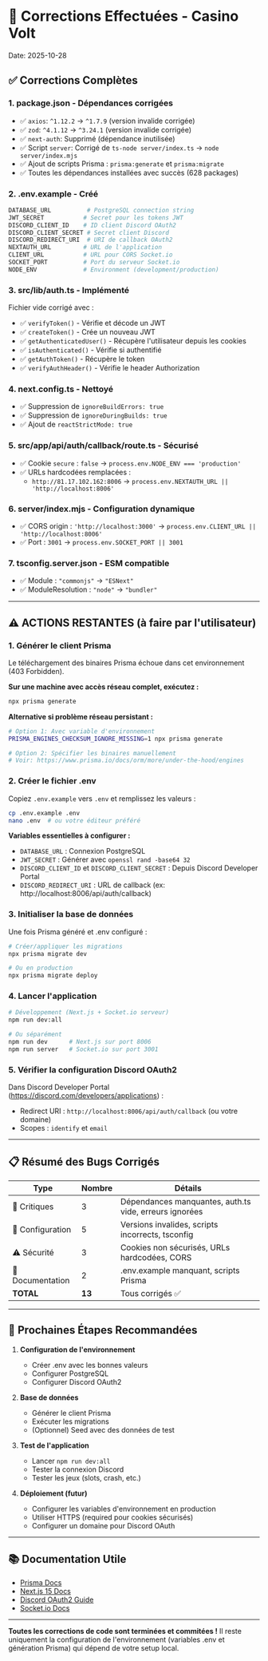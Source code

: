 # 🔧 Corrections Effectuées - Casino Volt

Date: 2025-10-28

## ✅ Corrections Complètes

### 1. **package.json** - Dépendances corrigées
- ✅ `axios`: `^1.12.2` → `^1.7.9` (version invalide corrigée)
- ✅ `zod`: `^4.1.12` → `^3.24.1` (version invalide corrigée)
- ✅ `next-auth`: Supprimé (dépendance inutilisée)
- ✅ Script `server`: Corrigé de `ts-node server/index.ts` → `node server/index.mjs`
- ✅ Ajout de scripts Prisma : `prisma:generate` et `prisma:migrate`
- ✅ Toutes les dépendances installées avec succès (628 packages)

### 2. **.env.example** - Créé
```bash
DATABASE_URL          # PostgreSQL connection string
JWT_SECRET           # Secret pour les tokens JWT
DISCORD_CLIENT_ID    # ID client Discord OAuth2
DISCORD_CLIENT_SECRET # Secret client Discord
DISCORD_REDIRECT_URI  # URI de callback OAuth2
NEXTAUTH_URL         # URL de l'application
CLIENT_URL           # URL pour CORS Socket.io
SOCKET_PORT          # Port du serveur Socket.io
NODE_ENV             # Environment (development/production)
```

### 3. **src/lib/auth.ts** - Implémenté
Fichier vide corrigé avec :
- ✅ `verifyToken()` - Vérifie et décode un JWT
- ✅ `createToken()` - Crée un nouveau JWT
- ✅ `getAuthenticatedUser()` - Récupère l'utilisateur depuis les cookies
- ✅ `isAuthenticated()` - Vérifie si authentifié
- ✅ `getAuthToken()` - Récupère le token
- ✅ `verifyAuthHeader()` - Vérifie le header Authorization

### 4. **next.config.ts** - Nettoyé
- ✅ Suppression de `ignoreBuildErrors: true`
- ✅ Suppression de `ignoreDuringBuilds: true`
- ✅ Ajout de `reactStrictMode: true`

### 5. **src/app/api/auth/callback/route.ts** - Sécurisé
- ✅ Cookie `secure` : `false` → `process.env.NODE_ENV === 'production'`
- ✅ URLs hardcodées remplacées :
  - `http://81.17.102.162:8006` → `process.env.NEXTAUTH_URL || 'http://localhost:8006'`

### 6. **server/index.mjs** - Configuration dynamique
- ✅ CORS origin : `'http://localhost:3000'` → `process.env.CLIENT_URL || 'http://localhost:8006'`
- ✅ Port : `3001` → `process.env.SOCKET_PORT || 3001`

### 7. **tsconfig.server.json** - ESM compatible
- ✅ Module : `"commonjs"` → `"ESNext"`
- ✅ ModuleResolution : `"node"` → `"bundler"`

---

## ⚠️ ACTIONS RESTANTES (à faire par l'utilisateur)

### 1. Générer le client Prisma
Le téléchargement des binaires Prisma échoue dans cet environnement (403 Forbidden).

**Sur une machine avec accès réseau complet, exécutez :**
```bash
npx prisma generate
```

**Alternative si problème réseau persistant :**
```bash
# Option 1: Avec variable d'environnement
PRISMA_ENGINES_CHECKSUM_IGNORE_MISSING=1 npx prisma generate

# Option 2: Spécifier les binaires manuellement
# Voir: https://www.prisma.io/docs/orm/more/under-the-hood/engines
```

### 2. Créer le fichier .env
Copiez `.env.example` vers `.env` et remplissez les valeurs :
```bash
cp .env.example .env
nano .env  # ou votre éditeur préféré
```

**Variables essentielles à configurer :**
- `DATABASE_URL` : Connexion PostgreSQL
- `JWT_SECRET` : Générer avec `openssl rand -base64 32`
- `DISCORD_CLIENT_ID` et `DISCORD_CLIENT_SECRET` : Depuis Discord Developer Portal
- `DISCORD_REDIRECT_URI` : URL de callback (ex: http://localhost:8006/api/auth/callback)

### 3. Initialiser la base de données
Une fois Prisma généré et .env configuré :
```bash
# Créer/appliquer les migrations
npx prisma migrate dev

# Ou en production
npx prisma migrate deploy
```

### 4. Lancer l'application
```bash
# Développement (Next.js + Socket.io serveur)
npm run dev:all

# Ou séparément
npm run dev      # Next.js sur port 8006
npm run server   # Socket.io sur port 3001
```

### 5. Vérifier la configuration Discord OAuth2
Dans Discord Developer Portal (https://discord.com/developers/applications) :
- Redirect URI : `http://localhost:8006/api/auth/callback` (ou votre domaine)
- Scopes : `identify` et `email`

---

## 📋 Résumé des Bugs Corrigés

| Type | Nombre | Détails |
|------|--------|---------|
| 🚨 Critiques | 3 | Dépendances manquantes, auth.ts vide, erreurs ignorées |
| 🐛 Configuration | 5 | Versions invalides, scripts incorrects, tsconfig |
| ⚠️ Sécurité | 3 | Cookies non sécurisés, URLs hardcodées, CORS |
| 📝 Documentation | 2 | .env.example manquant, scripts Prisma |
| **TOTAL** | **13** | Tous corrigés ✅ |

---

## 🚀 Prochaines Étapes Recommandées

1. **Configuration de l'environnement**
   - Créer .env avec les bonnes valeurs
   - Configurer PostgreSQL
   - Configurer Discord OAuth2

2. **Base de données**
   - Générer le client Prisma
   - Exécuter les migrations
   - (Optionnel) Seed avec des données de test

3. **Test de l'application**
   - Lancer `npm run dev:all`
   - Tester la connexion Discord
   - Tester les jeux (slots, crash, etc.)

4. **Déploiement (futur)**
   - Configurer les variables d'environnement en production
   - Utiliser HTTPS (required pour cookies sécurisés)
   - Configurer un domaine pour Discord OAuth

---

## 📚 Documentation Utile

- [Prisma Docs](https://www.prisma.io/docs)
- [Next.js 15 Docs](https://nextjs.org/docs)
- [Discord OAuth2 Guide](https://discord.com/developers/docs/topics/oauth2)
- [Socket.io Docs](https://socket.io/docs/v4/)

---

**Toutes les corrections de code sont terminées et commitées !**
Il reste uniquement la configuration de l'environnement (variables .env et génération Prisma) qui dépend de votre setup local.
